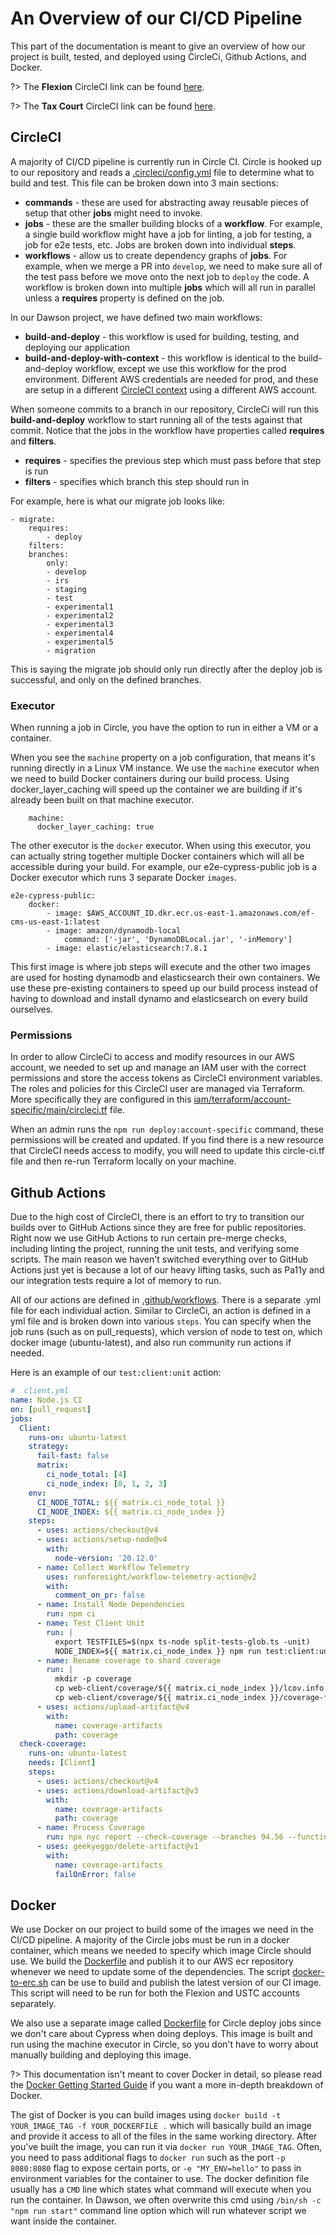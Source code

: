# An Overview of our CI/CD Pipeline

This part of the documentation is meant to give an overview of how our project is built, tested, and deployed using CircleCi, Github Actions, and Docker.

?> The **Flexion** CircleCI link can be found [here](https://app.circleci.com/pipelines/github/flexion/ef-cms).

?> The **Tax Court** CircleCI link can be found [here](https://app.circleci.com/pipelines/github/ustaxcourt/ef-cms).

## CircleCI

A majority of CI/CD pipeline is currently run in Circle CI.  Circle is hooked up to our repository and reads a [.circleci/config.yml](https://github.com/ustaxcourt/ef-cms/blob/staging/.circleci/config.yml) file to determine what to build and test.  This file can be broken down into 3 main sections:

- **commands** - these are used for abstracting away reusable pieces of setup that other **jobs** might need to invoke.  
- **jobs** - these are the smaller building blocks of a **workflow**.  For example, a single build workflow might have a job for linting, a job for testing, a job for e2e tests, etc.  Jobs are broken down into individual **steps**.
- **workflows** - allow us to create dependency graphs of **jobs**.  For example, when we merge a PR into `develop`, we need to make sure all of the test pass before we move onto the next job to `deploy` the code.  A workflow is broken down into multiple **jobs** which will all run in parallel unless a **requires** property is defined on the job.

In our Dawson project, we have defined two main workflows:

- **build-and-deploy** - this workflow is used for building, testing, and deploying our application
- **build-and-deploy-with-context** - this workflow is identical to the build-and-deploy workflow, except we use this workflow for the prod environment. Different AWS credentials are needed for prod, and these are setup in a different [CircleCI context](https://circleci.com/docs/2.0/contexts/) using a different AWS account.  

When someone commits to a branch in our repository, CircleCi will run this **build-and-deploy** workflow to start running all of the tests against that commit.  Notice that the jobs in the workflow have properties called **requires** and **filters**.

- **requires** - specifies the previous step which must pass before that step is run
- **filters** - specifies which branch this step should run in

For example, here is what our migrate job looks like:

```
- migrate:
    requires:
        - deploy
    filters:
    branches:
        only:
        - develop
        - irs
        - staging
        - test
        - experimental1
        - experimental2
        - experimental3
        - experimental4
        - experimental5
        - migration
```

This is saying the migrate job should only run directly after the deploy job is successful, and only on the defined branches.

### Executor 

When running a job in Circle, you have the option to run in either a VM or a container.

When you see the `machine` property on a job configuration, that means it's running directly in a Linux VM instance.  We use the `machine` executor when we need to build Docker containers during our build process.  Using docker_layer_caching will speed up the container we are building if it's already been built on that machine executor.

```
    machine:
      docker_layer_caching: true
```

The other executor is the `docker` executor.  When using this executor, you can actually string together multiple Docker containers which will all be accessible during your build. For example, our e2e-cypress-public job is a Docker executor which runs 3 separate Docker `images`.

```
e2e-cypress-public:
    docker:
        - image: $AWS_ACCOUNT_ID.dkr.ecr.us-east-1.amazonaws.com/ef-cms-us-east-1:latest
        - image: amazon/dynamodb-local
            command: ['-jar', 'DynamoDBLocal.jar', '-inMemory']
        - image: elastic/elasticsearch:7.8.1
```

This first image is where job steps will execute and the other two images are used for hosting dynamodb and elasticsearch their own containers.  We use these pre-existing containers to speed up our build process instead of having to download and install dynamo and elasticsearch on every build ourselves.

### Permissions

In order to allow CircleCi to access and modify resources in our AWS account, we needed to set up and manage an IAM user with the correct permissions and store the access tokens as CircleCI environment variables.  The roles and policies for this CircleCI user are managed via Terraform. More specifically they are configured in this [iam/terraform/account-specific/main/circleci.tf](https://github.com/ustaxcourt/ef-cms/blob/staging/iam/terraform/account-specific/main/circle-ci.tf) file.

When an admin runs the `npm run deploy:account-specific` command, these permissions will be created and updated.  If you find there is a new resource that CircleCI needs access to modify, you will need to update this circle-ci.tf file and then re-run Terraform locally on your machine.

## Github Actions

Due to the high cost of CircleCI, there is an effort to try to transition our builds over to GitHub Actions since they are free for public repositories.  Right now we use GitHub Actions to run certain pre-merge checks, including linting the project, running the unit tests, and verifying some scripts.  The main reason we haven't switched everything over to GitHub Actions just yet is because a lot of our heavy lifting tasks, such as Pa11y and our integration tests require a lot of memory to run.

All of our actions are defined in [.github/workflows](https://github.com/ustaxcourt/ef-cms/tree/staging/.github/workflows).  There is a separate .yml file for each individual action.  Similar to CircleCi, an action is defined in a yml file and is broken down into various `steps`.  You can specify when the job runs (such as on pull_requests), which version of node to test on, which docker image (ubuntu-latest), and also run community run actions if needed.

Here is an example of our `test:client:unit` action:

```yml
#  client.yml
name: Node.js CI
on: [pull_request]
jobs:
  Client:
    runs-on: ubuntu-latest
    strategy:
      fail-fast: false
      matrix:
        ci_node_total: [4]
        ci_node_index: [0, 1, 2, 3]
    env:
      CI_NODE_TOTAL: ${{ matrix.ci_node_total }}
      CI_NODE_INDEX: ${{ matrix.ci_node_index }}
    steps:
      - uses: actions/checkout@v4
      - uses: actions/setup-node@v4
        with:
          node-version: '20.12.0'
      - name: Collect Workflow Telemetry
        uses: runforesight/workflow-telemetry-action@v2
        with:
          comment_on_pr: false
      - name: Install Node Dependencies
        run: npm ci
      - name: Test Client Unit
        run: |
          export TESTFILES=$(npx ts-node split-tests-glob.ts -unit)
          NODE_INDEX=${{ matrix.ci_node_index }} npm run test:client:unit:ci
      - name: Rename coverage to shard coverage
        run: |
          mkdir -p coverage
          cp web-client/coverage/${{ matrix.ci_node_index }}/lcov.info coverage/lcov-${{ matrix.ci_node_index }}.info
          cp web-client/coverage/${{ matrix.ci_node_index }}/coverage-final.json coverage/coverage-${{ matrix.ci_node_index }}.json
      - uses: actions/upload-artifact@v4
        with:
          name: coverage-artifacts
          path: coverage
  check-coverage:
    runs-on: ubuntu-latest
    needs: [Client]
    steps:
      - uses: actions/checkout@v4
      - uses: actions/download-artifact@v3
        with:
          name: coverage-artifacts
          path: coverage
      - name: Process Coverage
        run: npx nyc report --check-coverage --branches 94.56 --functions 97 --lines 97 --statements 97 --reporter lcov --reporter text --reporter clover -t coverage
      - uses: geekyeggo/delete-artifact@v1
        with:
          name: coverage-artifacts
          failOnError: false
```

## Docker

We use Docker on our project to build some of the images we need in the CI/CD pipeline.  A majority of the Circle jobs must be run in a docker container, which means we needed to specify which image Circle should use.  We build the [Dockerfile](https://github.com/ustaxcourt/ef-cms/blob/staging/Dockerfile) and publish it to our AWS ecr repository whenever we need to update some of the dependencies.  The script [docker-to-erc.sh](https://github.com/ustaxcourt/ef-cms/blob/staging/docker-to-ecr.sh) can be use to build and publish the latest version of our CI image. This script will need to be run for both the Flexion and USTC accounts separately.

We also use a separate image called [Dockerfile](https://github.com/ustaxcourt/ef-cms/blob/staging/Dockerfile) for Circle deploy jobs since we don't care about Cypress when doing deploys.  This image is built and run using the machine executor in Circle, so you don't have to worry about manually building and deploying this image.

?> This documentation isn't meant to cover Docker in detail, so please read the [Docker Getting Started Guide](https://docs.docker.com/get-started/) if you want a more in-depth breakdown of Docker.  

The gist of Docker is you can build images using `docker build -t YOUR_IMAGE_TAG -f YOUR_DOCKERFILE .` which will basically build an image and provide it access to all of the files in the same working directory.  After you've built the image, you can run it via `docker run YOUR_IMAGE_TAG`.  Often, you need to pass additional flags to `docker run` such as the port `-p 8080:8080` flag to expose certain ports, or `-e "MY_ENV=hello"` to pass in environment variables for the container to use.  The docker definition file usually has a `CMD` line which states what command will execute when you run the container.  In Dawson, we often overwrite this cmd using `/bin/sh -c "npm run start"` command line option which will run whatever script we want inside the container.
